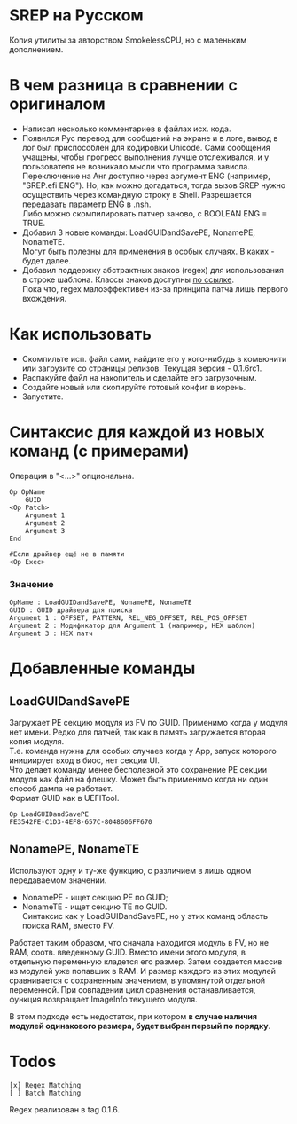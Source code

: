 # SREP на Русском
Копия утилиты за авторством SmokelessCPU, но с маленьким дополнением.

# В чем разница в сравнении с оригиналом
* Написал несколько комментариев в файлах исх. кода.
* Появился Рус перевод для сообщений на экране и в логе, вывод в лог был приспособлен для кодировки Unicode. Сами сообщения учащены, чтобы прогресс выполнения лучше отслеживался, и у пользователя не возникало мысли что программа зависла.
  </br>Переключение на Анг доступно через аргумент ENG (например, "SREP.efi ENG"). Но, как можно догадаться, тогда вызов SREP нужно осуществить через командную строку в Shell. Разрешается передавать параметр ENG в .nsh.
  </br>Либо можно скомпилировать патчер заново, с BOOLEAN ENG = TRUE.
* Добавил 3 новые команды: LoadGUIDandSavePE, NonamePE, NonameTE.
  </br>Могут быть полезны для применения в особых случаях. В каких - будет далее.
* Добавил поддержку абстрактных знаков (regex) для использования в строке шаблона. Классы знаков доступны [по ссылке](https://gist.github.com/kaigouthro/e8bad6a2c8df6ff13b8716027a172dc0#3-character-types).
  </br>Пока что, regex малоэффективен из-за принципа патча лишь первого вхождения.

# Как использовать
* Скомпильте исп. файл сами, найдите его у кого-нибудь в комьюнити или загрузите со страницы релизов. Текущая версия - 0.1.6rc1.
* Распакуйте файл на накопитель и сделайте его загрузочным.
* Создайте новый или скопируйте готовый конфиг в корень.
* Запустите.

# Синтаксис для каждой из новых команд (с примерами)
Операция в "<...>" опциональна.

    Op OpName
        GUID
    <Op Patch>
        Argument 1
        Argument 2
        Argument 3
    End
    
    #Если драйвер ещё не в памяти
    <Op Exec>

### Значение

    OpName : LoadGUIDandSavePE, NonamePE, NonameTE
    GUID : GUID драйвера для поиска
    Argument 1 : OFFSET, PATTERN, REL_NEG_OFFSET, REL_POS_OFFSET
    Argument 2 : Модификатор для Argument 1 (например, HEX шаблон)
    Argument 3 : HEX патч
    
# Добавленные команды
## LoadGUIDandSavePE
Загружает PE секцию модуля из FV по GUID. Применимо когда у модуля нет имени. Редко для патчей, так как в память загружается вторая копия модуля.
</br>Т.е. команда нужна для особых случаев когда у App, запуск которого инициирует вход в биос, нет секции UI.
</br>Что делает команду менее бесполезной это сохранение PE секции модуля как файл на флешку. Может быть применимо когда ни один способ дампа не работает.
</br>Формат GUID как в UEFITool.

    Op LoadGUIDandSavePE
    FE3542FE-C1D3-4EF8-657C-8048606FF670

## NonamePE, NonameTE
Используют одну и ту-же функцию, с различием в лишь одном передаваемом значении.

* NonamePE - ищет секцию PE по GUID;
* NonameTE - ищет секцию TE по GUID.
</br>Синтаксис как у LoadGUIDandSavePE, но у этих команд область поиска RAM, вместо FV.

Работает таким образом, что сначала находится модуль в FV, но не RAM, соотв. введенному GUID. Вместо имени этого модуля, в отдельную переменную кладется его размер. Затем создается массив из модулей уже попавших в RAM. И размер каждого из этих модулей сравнивается с сохраненным значением, в упомянутой отдельной переменной. При совпадении цикл сравнения останавливается, функция возвращает ImageInfo текущего модуля.

В этом подходе есть недостаток, при котором **в случае наличия модулей одинакового размера, будет выбран первый по порядку**.

# Todos

    [x] Regex Matching
    [ ] Batch Matching

Regex реализован в tag 0.1.6.
